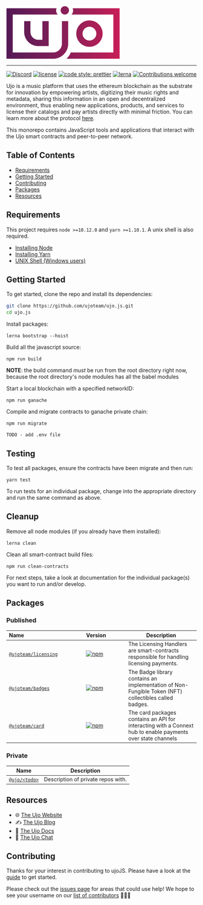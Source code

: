 <!-- show-on-docup
<br />
-->

[![ujoJS](https://github.com/ujoteam/ujo.js/raw/master/ujo.png)](https://ujomusic.com/)

---

[![Discord](https://img.shields.io/discord/423160867534929930.svg?style=flat-square)](https://discord.gg/gWWXT7H)
[![license](https://img.shields.io/badge/license-MIT-blue.svg?style=flat-square)](https://github.com/ujoteam/ujo.js/blob/master/LICENSE)
[![code style: prettier](https://img.shields.io/badge/code_style-prettier-ff69b4.svg?style=flat-square)](https://github.com/prettier/prettier)
[![lerna](https://img.shields.io/badge/maintained%20with-lerna-cc00ff.svg?style=flat-square)](https://lernajs.io/)
[![Contributions welcome](https://img.shields.io/badge/contributions-welcome-orange.svg?style=flat-square)](https://github.com/ujoteam/ujo.js/blob/master/CONTRIBUTING.md)

Ujo is a music platform that uses the ethereum blockchain as the substrate for innovation by empowering artists, digitizing their music rights and metadata, sharing this information in an open and decentralized environment, thus enabling new applications, products, and services to license their catalogs and pay artists directly with minimal friction. You can learn more about the protocol [here](https://blog.ujomusic.com/the-ujo-platform-a-decentralized-music-ecosystem-e530c31b62bc).

This monorepo contains JavaScript tools and applications that interact with the Ujo smart contracts and peer-to-peer network.

<!-- hide-on-docup-start -->

## Table of Contents

- [Requirements](#requirements)
- [Getting Started](#getting-started)
- [Contributing](#contributing)
- [Packages](#packages)
- [Resources](#resources)

<!-- hide-on-docup-stop -->

## Requirements

This project requires `node >=10.12.0` and `yarn >=1.10.1`. A unix shell is also required.

- [Installing Node](https://docs.npmjs.com/getting-started/installing-node)
- [Installing Yarn](https://yarnpkg.com/lang/en/docs/install/)
- [UNIX Shell (Windows users)](https://docs.microsoft.com/en-us/windows/wsl/install-win10)

## Getting Started

To get started, clone the repo and install its dependencies:

```bash
git clone https://github.com/ujoteam/ujo.js.git
cd ujo.js
```

Install packages:

```
lerna bootstrap --hoist
```

Build all the javascript source:

```
npm run build
```

**NOTE**: the build command _must_ be run from the root directory right now, because the root directory's node modules has all the babel modules

Start a local blockchain with a specified networkID:

```
npm run ganache
```

Compile and migrate contracts to ganache private chain:

```
npm run migrate
```

```
TODO - add .env file
```

## Testing

To test all packages, ensure the contracts have been migrate and then run:

```
yarn test
```

To run tests for an individual package, change into the appropriate directory and run the same command as above.

## Cleanup

Remove all node modules (if you already have them installed):

```
lerna clean
```

Clean all smart-contract build files:

```
npm run clean-contracts
```

For next steps, take a look at documentation for the individual package(s) you want to run and/or develop.

## Packages

### Published

| Name&nbsp;&nbsp;&nbsp;&nbsp;&nbsp;&nbsp;&nbsp;&nbsp;&nbsp;&nbsp;&nbsp;&nbsp;&nbsp;&nbsp;&nbsp;&nbsp;&nbsp;&nbsp;&nbsp;&nbsp;&nbsp;&nbsp;&nbsp;&nbsp;&nbsp;&nbsp;&nbsp;&nbsp;&nbsp;&nbsp;&nbsp;&nbsp;&nbsp;&nbsp;&nbsp;&nbsp;&nbsp;&nbsp;&nbsp;&nbsp; | Version&nbsp;&nbsp;&nbsp;&nbsp;&nbsp;&nbsp;&nbsp;&nbsp;&nbsp;&nbsp;&nbsp;&nbsp;                                      | Description                     |
| ---------------------------------------------------------------------------------------------------------------------------------------------------------------------------------------------------------------------------------------------------- | -------------------------------------------------------------------------------------------------------------------- | ------------------------------- |
| [`@ujoteam/licensing`](https://www.npmjs.com/package/@ujoteam/licensing)                                                                                                                                                                                                                                | [![npm](https://img.shields.io/npm/v/@ujo/todo.svg?style=flat-square)](https://www.npmjs.com/package/@ujoteam/licensing) | The Licensing Handlers are smart-contracts responsible for handling licensing payments. |
| [`@ujoteam/badges`](https://www.npmjs.com/package/@ujoteam/licensing)                                                                                                                                                                                                                                | [![npm](https://img.shields.io/npm/v/@ujo/todo.svg?style=flat-square)](https://www.npmjs.com/package/@ujoteam/badges) | The Badge library contains an implementation of Non-Fungible Token (NFT) collectibles called badges. | 
| [`@ujoteam/card`](https://www.npmjs.com/package/@ujoteam/licensing)                                                                                                                                                                                                                                | [![npm](https://img.shields.io/npm/v/@ujo/todo.svg?style=flat-square)](https://www.npmjs.com/package/@ujoteam/card) | The card packages contains an API for interacting with a Connext hub to enable payments over state channels  |  |

### Private

| Name              | Description                        |
| ----------------- | ---------------------------------- |
| [`@ujo/<todo>`]() | Description of private repos with. |  |

## Resources

- 🌐 [The Ujo Website](https://ujomusic.com)
- ✍ [The Ujo Blog](https://blog.ujomusic.com)
- 📖 [The Ujo Docs](https://docs.ujomusic.com/)
- 💬 [The Ujo Chat](https://discord.gg/gWWXT7H)
  <!-- - ❓ [The Ujo Forum]() -->

## Contributing

Thanks for your interest in contributing to ujoJS. Please have a look at the [guide](https://github.com/ujoteam/ujo.js/blob/master/CONTRIBUTING.md) to get started.

Please check out the [issues page](https://github.com/ujo/ujo.js/issues) for areas that could use help! We hope to see your username on our [list of contributors](https://github.com/ujo/ujo.js/graphs/contributors) 🙏🎉🚀
